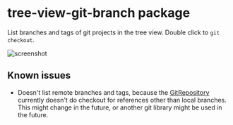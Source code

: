 # tree-view-git-branch package

List branches and tags of git projects in the tree view. Double click to `git checkout`.

![screenshot](https://raw.githubusercontent.com/olmokramer/atom-tree-view-git-branch/master/screenshot.png)

## Known issues

* Doesn't list remote branches and tags, because the [GitRepository](https://atom.io/docs/api/latest/GitRepository) currently doesn't do checkout for references other than local branches. This might change in the future, or another git library might be used in the future.
